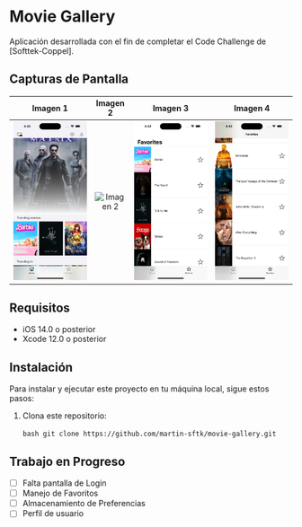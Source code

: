 # Movie Gallery

Aplicación desarrollada con el fin de completar el Code Challenge de [Softtek-Coppel].

## Capturas de Pantalla

| Imagen 1 | Imagen 2 | Imagen 3 | Imagen 4 |
|:--------:|:--------:|:--------:|:--------:|
| ![Imagen 1](screenshots/screenshot1.png) | ![Imagen 2](screenshots/screenshot2.png) | ![Imagen 3](screenshots/screenshot3.png) | ![Imagen 4](screenshots/screenshot4.png) |


## Requisitos

- iOS 14.0 o posterior
- Xcode 12.0 o posterior

## Instalación

Para instalar y ejecutar este proyecto en tu máquina local, sigue estos pasos:

1. Clona este repositorio:

   `bash git clone https://github.com/martin-sftk/movie-gallery.git`

## Trabajo en Progreso

- [ ] Falta pantalla de Login
- [ ] Manejo de Favoritos
- [ ] Almacenamiento de Preferencias
- [ ] Perfil de usuario
